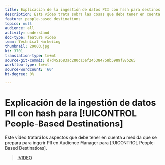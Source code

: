 ```yaml
---
title: Explicación de la ingestión de datos PII con hash para destinos basados en personas
description: Este vídeo trata sobre las cosas que debe tener en cuenta a medida que se prepara para ingerir PII en Audience Manager para destinos basados en personas.
feature: people-based destinations
topics: null
audience: all
activity: understand
doc-type: feature video
team: Technical Marketing
thumbnail: 29003.jpg
kt: 3701
translation-type: tm+mt
source-git-commit: d7d451683ac280ce3ef245384758b5989f28b265
workflow-type: tm+mt
source-wordcount: '60'
ht-degree: 0%

---
```



# Explicación de la ingestión de datos PII con hash para [!UICONTROL People-Based Destinations]

Este vídeo tratará los aspectos que debe tener en cuenta a medida que se prepara para ingerir PII en Audience Manager para [!UICONTROL People-Based Destinations].

>[!VIDEO](https://video.tv.adobe.com/v/29003/?quality=12)

